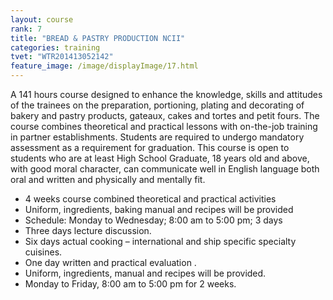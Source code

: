 ```yaml
---
layout: course
rank: 7
title: "BREAD & PASTRY PRODUCTION NCII"
categories: training
tvet: "WTR201413052142"
feature_image: /image/displayImage/17.html
---
```


A 141 hours course designed to enhance the knowledge, skills and attitudes of the trainees on the preparation, portioning, plating and decorating of bakery and pastry products, gateaux, cakes and tortes and petit fours. The course combines theoretical and practical lessons with on-the-job training in partner establishments. Students are required to undergo mandatory assessment as a requirement for graduation. This course is open to students who are at least High School Graduate, 18 years old and above, with good moral character, can communicate well in English language both oral and written and physically and mentally fit.

* 4 weeks course combined theoretical and practical activities
* Uniform, ingredients, baking manual and recipes will be provided
* Schedule: Monday to Wednesday; 8:00 am to 5:00 pm; 3 days
* Three days lecture discussion.
* Six days actual cooking – international and ship specific specialty cuisines.
* One day written and practical evaluation .
* Uniform, ingredients, manual and recipes will be provided.
* Monday to Friday, 8:00 am to 5:00 pm for 2 weeks.